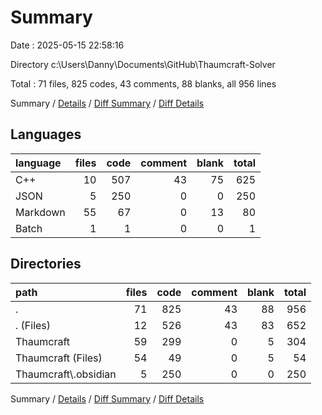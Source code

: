 # Summary

Date : 2025-05-15 22:58:16

Directory c:\\Users\\Danny\\Documents\\GitHub\\Thaumcraft-Solver

Total : 71 files,  825 codes, 43 comments, 88 blanks, all 956 lines

Summary / [Details](details.md) / [Diff Summary](diff.md) / [Diff Details](diff-details.md)

## Languages
| language | files | code | comment | blank | total |
| :--- | ---: | ---: | ---: | ---: | ---: |
| C++ | 10 | 507 | 43 | 75 | 625 |
| JSON | 5 | 250 | 0 | 0 | 250 |
| Markdown | 55 | 67 | 0 | 13 | 80 |
| Batch | 1 | 1 | 0 | 0 | 1 |

## Directories
| path | files | code | comment | blank | total |
| :--- | ---: | ---: | ---: | ---: | ---: |
| . | 71 | 825 | 43 | 88 | 956 |
| . (Files) | 12 | 526 | 43 | 83 | 652 |
| Thaumcraft | 59 | 299 | 0 | 5 | 304 |
| Thaumcraft (Files) | 54 | 49 | 0 | 5 | 54 |
| Thaumcraft\\.obsidian | 5 | 250 | 0 | 0 | 250 |

Summary / [Details](details.md) / [Diff Summary](diff.md) / [Diff Details](diff-details.md)